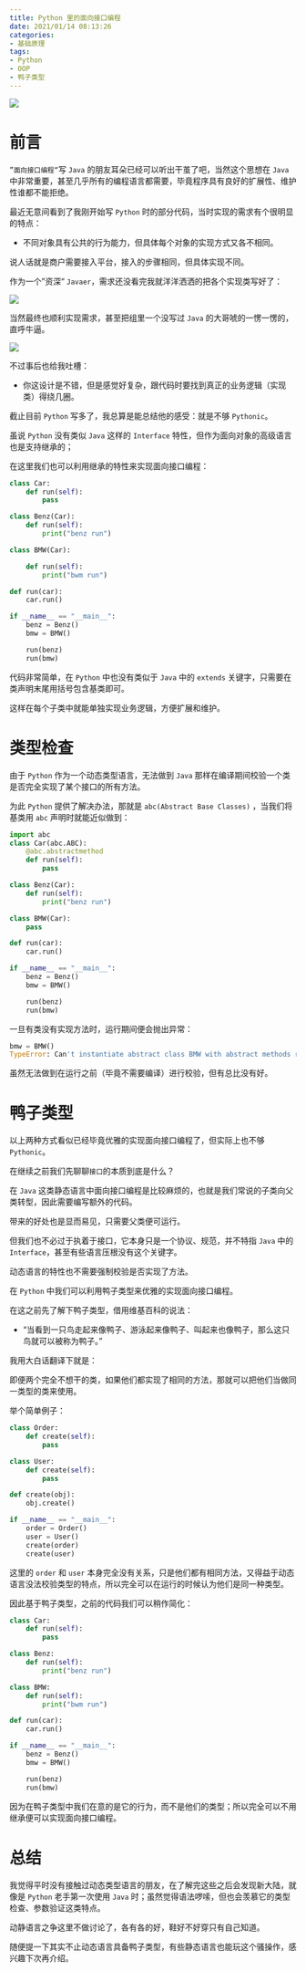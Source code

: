 ```yaml
---
title: Python 里的面向接口编程
date: 2021/01/14 08:13:26 
categories: 
- 基础原理
tags: 
- Python
- OOP
- 鸭子类型
---
```


![](https://tva1.sinaimg.cn/large/008eGmZEly1gmmkyd7lu6j31c00u0gx9.jpg)

# 前言

`”面向接口编程“`写 `Java` 的朋友耳朵已经可以听出干茧了吧，当然这个思想在 `Java` 中非常重要，甚至几乎所有的编程语言都需要，毕竟程序具有良好的扩展性、维护性谁都不能拒绝。

<!--more-->

最近无意间看到了我刚开始写 `Python` 时的部分代码，当时实现的需求有个很明显的特点：

- 不同对象具有公共的行为能力，但具体每个对象的实现方式又各不相同。

说人话就是商户需要接入平台，接入的步骤相同，但具体实现不同。

 

作为一个”资深“ `Javaer`，需求还没看完我就洋洋洒洒的把各个实现类写好了：

![](https://tva1.sinaimg.cn/large/008eGmZEly1gmmkyu72kgj30ho0bodgn.jpg)

当然最终也顺利实现需求，甚至把组里一个没写过 `Java` 的大哥唬的一愣一愣的，直呼牛逼。

![](https://tva1.sinaimg.cn/large/008eGmZEly1gmmkz0fp9mj301c01c742.jpg)

不过事后也给我吐槽：

- 你这设计是不错，但是感觉好复杂，跟代码时要找到真正的业务逻辑（实现类）得绕几圈。

截止目前 `Python` 写多了，我总算是能总结他的感受：就是不够 `Pythonic`。

虽说 `Python` 没有类似 `Java` 这样的 `Interface` 特性，但作为面向对象的高级语言也是支持继承的；

在这里我们也可以利用继承的特性来实现面向接口编程：

```python
class Car:
    def run(self):
        pass

class Benz(Car):
    def run(self):
        print("benz run")

class BMW(Car):

    def run(self):
        print("bwm run")

def run(car):
    car.run()

if __name__ == "__main__":
    benz = Benz()
    bmw = BMW()

    run(benz)
    run(bmw)
```

代码非常简单，在 `Python` 中也没有类似于 `Java` 中的 `extends` 关键字，只需要在类声明末尾用括号包含基类即可。

这样在每个子类中就能单独实现业务逻辑，方便扩展和维护。

# 类型检查

由于 `Python` 作为一个动态类型语言，无法做到 `Java` 那样在编译期间校验一个类是否完全实现了某个接口的所有方法。

为此 `Python` 提供了解决办法，那就是 `abc(Abstract Base Classes)` ，当我们将基类用 `abc` 声明时就能近似做到：

```python
import abc
class Car(abc.ABC):
    @abc.abstractmethod
    def run(self):
        pass

class Benz(Car):
    def run(self):
        print("benz run")

class BMW(Car):
    pass

def run(car):
    car.run()

if __name__ == "__main__":
    benz = Benz()
    bmw = BMW()

    run(benz)
    run(bmw)
```

一旦有类没有实现方法时，运行期间便会抛出异常：

```python
bmw = BMW()
TypeError: Can't instantiate abstract class BMW with abstract methods run
```

虽然无法做到在运行之前（毕竟不需要编译）进行校验，但有总比没有好。

# 鸭子类型

以上两种方式看似已经毕竟优雅的实现面向接口编程了，但实际上也不够 `Pythonic`。

在继续之前我们先聊聊`接口`的本质到底是什么？

在 `Java` 这类静态语言中面向接口编程是比较麻烦的，也就是我们常说的子类向父类转型，因此需要编写额外的代码。

带来的好处也是显而易见，只需要父类便可运行。

但我们也不必过于执着于接口，它本身只是一个协议、规范，并不特指 `Java` 中的 `Interface`，甚至有些语言压根没有这个关键字。

动态语言的特性也不需要强制校验是否实现了方法。

在 `Python` 中我们可以利用鸭子类型来优雅的实现面向接口编程。

在这之前先了解下鸭子类型，借用维基百科的说法：

- “当看到一只鸟走起来像鸭子、游泳起来像鸭子、叫起来也像鸭子，那么这只鸟就可以被称为鸭子。”

我用大白话翻译下就是：

即便两个完全不想干的类，如果他们都实现了相同的方法，那就可以把他们当做同一类型的类来使用。

举个简单例子：

```python
class Order:
    def create(self):
        pass

class User:
    def create(self):
        pass

def create(obj):
    obj.create()

if __name__ == "__main__":
    order = Order()
    user = User()
    create(order)
    create(user)
```

这里的 `order` 和 `user` 本身完全没有关系，只是他们都有相同方法，又得益于动态语言没法校验类型的特点，所以完全可以在运行的时候认为他们是同一种类型。

因此基于鸭子类型，之前的代码我们可以稍作简化：

```python
class Car:
    def run(self):
        pass

class Benz:
    def run(self):
        print("benz run")

class BMW:
    def run(self):
        print("bwm run")

def run(car):
    car.run()

if __name__ == "__main__":
    benz = Benz()
    bmw = BMW()

    run(benz)
    run(bmw)
```

因为在鸭子类型中我们在意的是它的行为，而不是他们的类型；所以完全可以不用继承便可以实现面向接口编程。

# 总结

我觉得平时没有接触过动态类型语言的朋友，在了解完这些之后会发现新大陆，就像是 `Python` 老手第一次使用 `Java` 时；虽然觉得语法啰嗦，但也会羡慕它的类型检查、参数验证这类特点。

动静语言之争这里不做讨论了，各有各的好，鞋好不好穿只有自己知道。

随便提一下其实不止动态语言具备鸭子类型，有些静态语言也能玩这个骚操作，感兴趣下次再介绍。